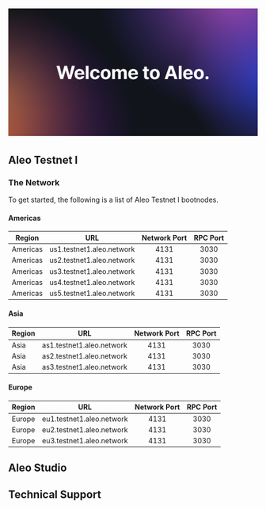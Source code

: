 <h1 align="center">
    <img width="1412" src="./.resources/banner.png">
</h1>

## Aleo Testnet I

### The Network

To get started, the following is a list of Aleo Testnet I bootnodes.

#### Americas

| Region        | URL                       | Network Port | RPC Port |
|---------------|---------------------------|:------------:|:--------:|
| Americas      | us1.testnet1.aleo.network |     4131     |   3030   |
| Americas      | us2.testnet1.aleo.network |     4131     |   3030   |
| Americas      | us3.testnet1.aleo.network |     4131     |   3030   |
| Americas      | us4.testnet1.aleo.network |     4131     |   3030   |
| Americas      | us5.testnet1.aleo.network |     4131     |   3030   |

#### Asia

| Region | URL                       | Network Port | RPC Port |
|--------|---------------------------|:------------:|:--------:|
| Asia   | as1.testnet1.aleo.network |     4131     |   3030   |
| Asia   | as2.testnet1.aleo.network |     4131     |   3030   |
| Asia   | as3.testnet1.aleo.network |     4131     |   3030   |

#### Europe

| Region | URL                       | Network Port | RPC Port |
|--------|---------------------------|:------------:|:--------:|
| Europe | eu1.testnet1.aleo.network |     4131     |   3030   |
| Europe | eu2.testnet1.aleo.network |     4131     |   3030   |
| Europe | eu3.testnet1.aleo.network |     4131     |   3030   |

## Aleo Studio

## Technical Support
